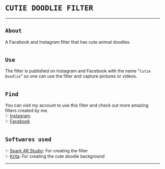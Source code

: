 # `CUTIE DOODLIE FILTER`
---  
## `About`  
A Facebook and Instagram filter that has cute animal doodles.  
#
## `Use`  
The filter is published on Instagram and Facebook with the name "`Cutie Doodlie`" so one can use the filter and capture pictures or videos.  
#
## `Find`  
You can visit my account to use this filter and check out more amazing filters created by me.  
✨ [Instagram](https://www.instagram.com/pooja_agarwal.__)  
✨ [Facebook](https://www.facebook.com/poojaagarwal2001)  
#
## `Softwares used`  
✨ [Spark AR Studio](https://sparkar.facebook.com/ar-studio/download): For creating the filter  
✨ [Krita](https://krita.org/en/download/krita-desktop/): For creating the cute doodle background  

---